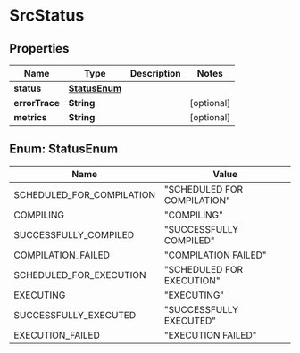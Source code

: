 

# SrcStatus

## Properties

Name | Type | Description | Notes
------------ | ------------- | ------------- | -------------
**status** | [**StatusEnum**](#StatusEnum) |  | 
**errorTrace** | **String** |  |  [optional]
**metrics** | **String** |  |  [optional]



## Enum: StatusEnum

Name | Value
---- | -----
SCHEDULED_FOR_COMPILATION | &quot;SCHEDULED FOR COMPILATION&quot;
COMPILING | &quot;COMPILING&quot;
SUCCESSFULLY_COMPILED | &quot;SUCCESSFULLY COMPILED&quot;
COMPILATION_FAILED | &quot;COMPILATION FAILED&quot;
SCHEDULED_FOR_EXECUTION | &quot;SCHEDULED FOR EXECUTION&quot;
EXECUTING | &quot;EXECUTING&quot;
SUCCESSFULLY_EXECUTED | &quot;SUCCESSFULLY EXECUTED&quot;
EXECUTION_FAILED | &quot;EXECUTION FAILED&quot;



